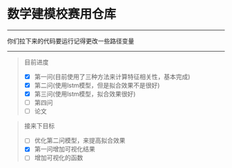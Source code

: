 # 数学建模校赛用仓库

---

你们拉下来的代码要运行记得更改一些路径变量

---

> 目前进度
> - [x] 第一问(目前使用了三种方法来计算特征相关性，基本完成)
> - [x] 第二问(使用lstm模型，但是拟合效果不是很好)
> - [x] 第三问(使用lstm模型，拟合效果很好)
> - [ ] 第四问
> - [ ] 论文


> 接来下目标
> - [ ] 优化第二问模型，来提高拟合效果
> - [x] 第一问增加可视化结果
> - [ ] 增加可视化的函数